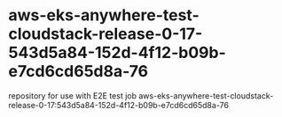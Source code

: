 # aws-eks-anywhere-test-cloudstack-release-0-17-543d5a84-152d-4f12-b09b-e7cd6cd65d8a-76
repository for use with E2E test job aws-eks-anywhere-test-cloudstack-release-0-17:543d5a84-152d-4f12-b09b-e7cd6cd65d8a-76
